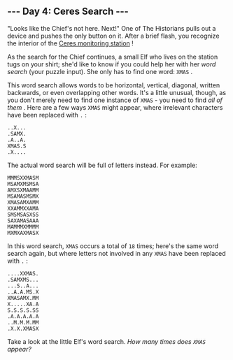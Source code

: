 

\--- Day 4: Ceres Search \---
-----------------------------

"Looks like the Chief's not here. Next!" One of The Historians pulls out a device and pushes the only button on it. After a brief flash, you recognize the interior of the
[Ceres monitoring station](/2019/day/10)
!

As the search for the Chief continues, a small Elf who lives on the station tugs on your shirt; she'd like to know if you could help her with her
*word search*
(your puzzle input). She only has to find one word:
`XMAS`
.

This word search allows words to be horizontal, vertical, diagonal, written backwards, or even overlapping other words. It's a little unusual, though, as you don't merely need to find one instance of
`XMAS`
\- you need to find
*all of them*
. Here are a few ways
`XMAS`
might appear, where irrelevant characters have been replaced with
`.`
:


```
..X...
.SAMX.
.A..A.
XMAS.S
.X....

```

The actual word search will be full of letters instead. For example:

```
MMMSXXMASM
MSAMXMSMSA
AMXSXMAAMM
MSAMASMSMX
XMASAMXAMM
XXAMMXXAMA
SMSMSASXSS
SAXAMASAAA
MAMMMXMMMM
MXMXAXMASX

```

In this word search,
`XMAS`
occurs a total of
`18`
times; here's the same word search again, but where letters not involved in any
`XMAS`
have been replaced with
`.`
:

```
....XXMAS.
.SAMXMS...
...S..A...
..A.A.MS.X
XMASAMX.MM
X.....XA.A
S.S.S.S.SS
.A.A.A.A.A
..M.M.M.MM
.X.X.XMASX

```

Take a look at the little Elf's word search.
*How many times does
`XMAS`
appear?*







